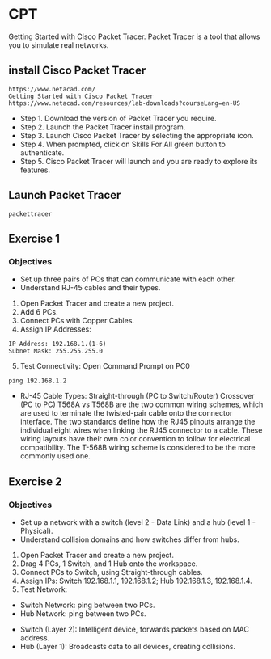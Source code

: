 # CPT
 Getting Started with Cisco Packet Tracer. Packet Tracer is a tool that allows you to simulate real networks.

 ## install Cisco Packet Tracer
```
https://www.netacad.com/
Getting Started with Cisco Packet Tracer
https://www.netacad.com/resources/lab-downloads?courseLang=en-US
```
- Step 1. Download the version of Packet Tracer you require.
- Step 2. Launch the Packet Tracer install program.
- Step 3. Launch Cisco Packet Tracer by selecting the appropriate icon.
- Step 4. When prompted, click on Skills For All green button to authenticate.
- Step 5. Cisco Packet Tracer will launch and you are ready to explore its features.

## Launch Packet Tracer
```
packettracer
```
## Exercise 1
### Objectives
- Set up three pairs of PCs that can communicate with each other.
- Understand RJ-45 cables and their types.

1. Open Packet Tracer and create a new project.
2. Add 6 PCs.
3. Connect PCs with Copper Cables.
4. Assign IP Addresses:
```
IP Address: 192.168.1.(1-6)
Subnet Mask: 255.255.255.0
```
5. Test Connectivity:
Open Command Prompt on PC0 
```
ping 192.168.1.2
```
* RJ-45 Cable Types:
Straight-through (PC to Switch/Router)
Crossover (PC to PC)
T568A vs T568B are the two common wiring schemes, which are used to terminate the twisted-pair cable onto the connector interface. The two standards define how the RJ45 pinouts arrange the individual eight wires when linking the RJ45 connector to a cable. These wiring layouts have their own color convention to follow for electrical compatibility. The T-568B wiring scheme is considered to be the more commonly used one.

## Exercise 2
### Objectives
- Set up a network with a switch (level 2 - Data Link) and a hub (level 1 - Physical).
- Understand collision domains and how switches differ from hubs.

1. Open Packet Tracer and create a new project.
2. Drag 4 PCs, 1 Switch, and 1 Hub onto the workspace.
3. Connect PCs to Switch, using Straight-through cables.
4. Assign IPs: Switch 192.168.1.1, 192.168.1.2; Hub 192.168.1.3, 192.168.1.4.
5. Test Network:
- Switch Network: ping between two PCs.
- Hub Network: ping between two PCs.
* Switch (Layer 2): Intelligent device, forwards packets based on MAC address.
* Hub (Layer 1): Broadcasts data to all devices, creating collisions.
